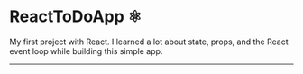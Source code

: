# ReactToDoApp ⚛️

My first project with React. I learned a lot about state, props, and the React event loop while building this simple app.
***
